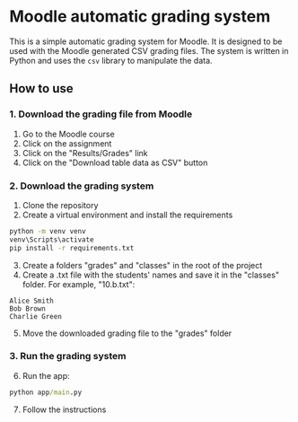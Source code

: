 # Moodle automatic grading system

This is a simple automatic grading system for Moodle. It is designed to be used with the Moodle generated CSV grading files. The system is written in Python and uses the ```csv``` library to manipulate the data.

## How to use

### 1. Download the grading file from Moodle
1. Go to the Moodle course
2. Click on the assignment
3. Click on the "Results/Grades" link
4. Click on the "Download table data as CSV" button

### 2. Download the grading system
1. Clone the repository
2. Create a virtual environment and install the requirements
```cmd
python -m venv venv
venv\Scripts\activate
pip install -r requirements.txt
```
3. Create a folders "grades" and "classes" in the root of the project
4. Create a .txt file with the students' names and save it in the "classes" folder. For example, "10.b.txt":
```
Alice Smith
Bob Brown
Charlie Green
```
5. Move the downloaded grading file to the "grades" folder

### 3. Run the grading system
6. Run the app:
```cmd
python app/main.py
```
7. Follow the instructions